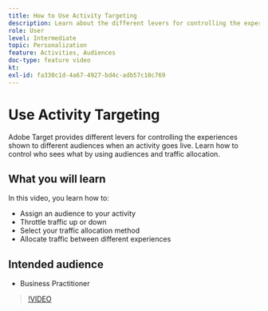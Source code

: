 ```yaml
---
title: How to Use Activity Targeting
description: Learn about the different levers for controlling the experiences shown to different audiences when an activity goes live.
role: User
level: Intermediate
topic: Personalization
feature: Activities, Audiences
doc-type: feature video
kt:
exl-id: fa330c1d-4a67-4927-bd4c-adb57c10c769
---
```

# Use Activity Targeting

Adobe Target provides different levers for controlling the experiences shown to different audiences when an activity goes live. Learn how to control who sees what by using audiences and traffic allocation.

## What you will learn

In this video, you learn how to:

* Assign an audience to your activity
* Throttle traffic up or down
* Select your traffic allocation method
* Allocate traffic between different experiences

## Intended audience

* Business Practitioner

>[!VIDEO](https://video.tv.adobe.com/v/17385/?quality=12)
